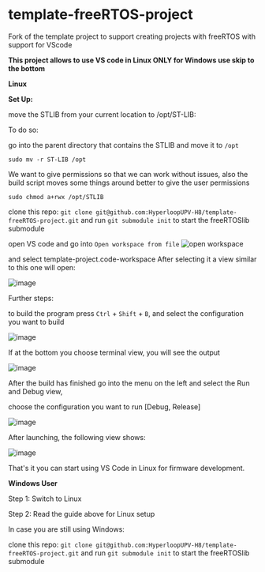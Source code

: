 # template-freeRTOS-project
Fork of the template project to support creating projects with freeRTOS with support for VScode

**This project allows to use VS code in Linux ONLY for Windows use skip to the bottom**


**Linux**


**Set Up:**

move the STLIB from your current location to /opt/ST-LIB:

To do so:

  go into the parent directory that contains the STLIB and move it to `/opt`
  
`sudo mv -r ST-LIB /opt`

We want to give permissions so that we can work without issues, also the build script moves some things around
better to give the user permissions

`sudo chmod a+rwx /opt/STLIB`

clone this repo:
`git clone git@github.com:HyperloopUPV-H8/template-freeRTOS-project.git`
and run `git submodule init` to start the freeRTOSlib submodule

open VS code 
and go into `Open workspace from file`
![open workspace](https://github.com/HyperloopUPV-H8/template-freeRTOS-project/assets/58850783/67d52a4c-d243-46ac-b272-4c93095e422e)

and select template-project.code-workspace
After selecting it a view similar to this one will open:


![image](https://github.com/HyperloopUPV-H8/template-freeRTOS-project/assets/58850783/acac1ec4-67d6-47e6-a53c-c0bfe2e1b480)

Further steps:

to build the program press `Ctrl` + `Shift` + `B`, and select the configuration you want to build

![image](https://github.com/HyperloopUPV-H8/template-freeRTOS-project/assets/58850783/4bd10955-94b2-48f2-b485-c84bdf5c6783)

If at the bottom you choose terminal view, you will see the output

![image](https://github.com/HyperloopUPV-H8/template-freeRTOS-project/assets/58850783/af8b6d27-a13d-44a1-9fc8-52fcdeebeaf7)

After the build has finished go into the menu on the left and select the Run and Debug view,

choose the configuration you want to run [Debug, Release]

![image](https://github.com/HyperloopUPV-H8/template-freeRTOS-project/assets/58850783/8fc8fe8a-3209-45c0-acf1-9f04f39ba1bb)

After launching, the following view shows:

![image](https://github.com/HyperloopUPV-H8/template-freeRTOS-project/assets/58850783/202e9a1a-139f-4dab-ab8a-ac8afe6037a6)

That's it you can start using VS Code in Linux for firmware development.



**Windows User**

Step 1:
 Switch to Linux
 
Step 2:
  Read the guide above for Linux setup
  
In case you are still using Windows:

clone this repo:
`git clone git@github.com:HyperloopUPV-H8/template-freeRTOS-project.git`
and run `git submodule init` to start the freeRTOSlib submodule
 




